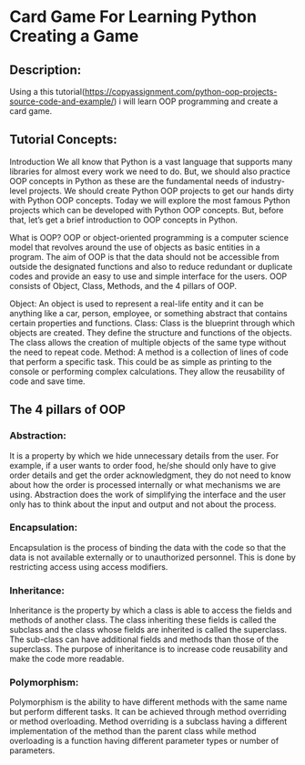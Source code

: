# Card Game For Learning Python Creating a Game
## Description:
Using a this tutorial(https://copyassignment.com/python-oop-projects-source-code-and-example/) i will learn OOP programming and create a card game.
## Tutorial Concepts:
Introduction
We all know that Python is a vast language that supports many libraries for almost every work we need to do. But, we should also practice OOP concepts in Python as these are the fundamental needs of industry-level projects. We should create Python OOP projects to get our hands dirty with Python OOP concepts. Today we will explore the most famous Python projects which can be developed with Python OOP concepts. But, before that, let’s get a brief introduction to OOP concepts in Python.

What is OOP?
OOP or object-oriented programming is a computer science model that revolves around the use of objects as basic entities in a program. The aim of OOP is that the data should not be accessible from outside the designated functions and also to reduce redundant or duplicate codes and provide an easy to use and simple interface for the users. OOP consists of Object, Class, Methods, and the 4 pillars of OOP.

Object: An object is used to represent a real-life entity and it can be anything like a car, person, employee, or something abstract that contains certain properties and functions.
Class: Class is the blueprint through which objects are created. They define the structure and functions of the objects. The class allows the creation of multiple objects of the same type without the need to repeat code.
Method: A method is a collection of lines of code that perform a specific task. This could be as simple as printing to the console or performing complex calculations. They allow the reusability of code and save time.

## The 4 pillars of OOP

### Abstraction: 
It is a property by which we hide unnecessary details from the user. For example, if a user wants to order food, he/she should only have to give order details and get the order acknowledgment, they do not need to know about how the order is processed internally or what mechanisms we are using. Abstraction does the work of simplifying the interface and the user only has to think about the input and output and not about the process.

### Encapsulation: 
Encapsulation is the process of binding the data with the code so that the data is not available externally or to unauthorized personnel. This is done by restricting access using access modifiers.

### Inheritance: 
Inheritance is the property by which a class is able to access the fields and methods of another class. The class inheriting these fields is called the subclass and the class whose fields are inherited is called the superclass. The sub-class can have additional fields and methods than those of the superclass. The purpose of inheritance is to increase code reusability and make the code more readable.

### Polymorphism: 
Polymorphism is the ability to have different methods with the same name but perform different tasks. It can be achieved through method overriding or method overloading. Method overriding is a subclass having a different implementation of the method than the parent class while method overloading is a function having different parameter types or number of parameters.
